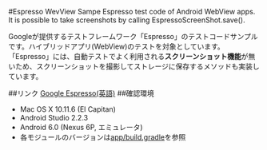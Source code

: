 #Espresso WevView Sampe
Espresso test code of Android WebView apps.  
It is possible to take screenshots by calling EspressoScreenShot.save().

Googleが提供するテストフレームワーク「Espresso」のテストコードサンプルです。ハイブリッドアプリ(WebView)のテストを対象としています。  
「Espresso」には、自動テストでよく利用される**スクリーンショット機能**が無いため、スクリーンショットを撮影してストレージに保存するメソッドも実装しています。

##リンク
[Google Espresso(英語)](https://google.github.io/android-testing-support-library/docs/espresso/)
##確認環境
* Mac OS X 10.11.6 (El Capitan)  
* Android Studio 2.2.3
* Android 6.0 (Nexus 6P, エミュレータ)
* 各モジュールのバージョンは[app/build.gradle](https://github.com/ninbe/EspressoWebViewSample/blob/master/app/build.gradle)を参照
